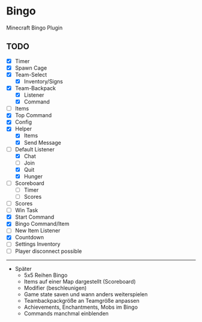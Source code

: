# Bingo
Minecraft Bingo Plugin

## TODO

- [x] Timer
- [x] Spawn Cage 
- [x] Team-Select
  - [x] Inventory/Signs
- [x] Team-Backpack
  - [x] Listener
  - [x] Command
- [ ] Items
- [x] Top Command 
- [x] Config 
- [x] Helper 
  - [x] Items
  - [x] Send Message
- [ ] Default Listener
  - [x] Chat
  - [ ] Join
  - [x] Quit
  - [x] Hunger
- [ ] Scoreboard
  - [ ] Timer
  - [ ] Scores
- [ ] Scores 
- [ ] Win Task
- [x] Start Command
- [x] Bingo Command/Item
- [ ] New Item Listener
- [X] Countdown
- [ ] Settings Inventory
- [ ] Player disconnect possible 

---

- Später
  - 5x5 Reihen Bingo
  - Items auf einer Map dargestellt (Scoreboard)
  - Modifier (beschleunigen)
  - Game state saven und wann anders weiterspielen
  - Teambackpackgröße an Teamgröße anpassen
  - Achievements, Enchantments, Mobs im Bingo
  - Commands manchmal einblenden